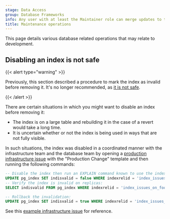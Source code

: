 ```yaml
---
stage: Data Access
group: Database Frameworks
info: Any user with at least the Maintainer role can merge updates to this content. For details, see https://docs.gitlab.com/ee/development/development_processes.html#development-guidelines-review.
title: Maintenance operations
---
```


This page details various database related operations that may relate to development.

## Disabling an index is not safe

{{< alert type="warning" >}}

Previously, this section described a procedure to mark the index as invalid before removing it.
It's no longer recommended, as [it is not safe](https://gitlab.com/groups/gitlab-org/-/epics/11543#note_1570734906).

{{< /alert >}}

There are certain situations in which you might want to disable an index before removing it:

- The index is on a large table and rebuilding it in the case of a revert would take a long time.
- It is uncertain whether or not the index is being used in ways that are not fully visible.

In such situations, the index was disabled in a coordinated manner with
the infrastructure team and the database team
by opening a [production infrastructure issue](https://gitlab.com/gitlab-com/gl-infra/production/-/issues/new)
with the "Production Change" template and
then running the following commands:

```sql
-- Disable the index then run an EXPLAIN command known to use the index:
UPDATE pg_index SET indisvalid = false WHERE indexrelid = 'index_issues_on_foo'::regclass;
-- Verify the index is invalid on replicas:
SELECT indisvalid FROM pg_index WHERE indexrelid = 'index_issues_on_foo'::regclass;

-- Rollback the invalidation:
UPDATE pg_index SET indisvalid = true WHERE indexrelid = 'index_issues_on_foo'::regclass;
```

See this [example infrastructure issue](https://gitlab.com/gitlab-com/gl-infra/production/-/issues/2795) for reference.
